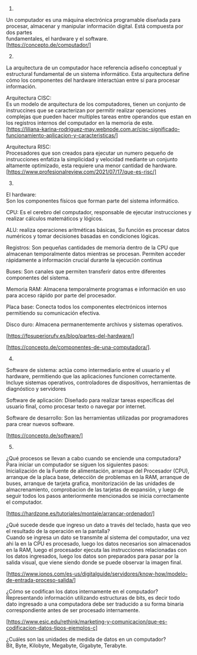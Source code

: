 1. 
Un computador es una máquina electrónica programable diseñada para procesar,    almacenar y manipular información digital. Está compuesta por dos partes   
fundamentales, el hardware y el software.  
[https://concepto.de/computador/]  

2. 
La arquitectura de un computador hace   referencia adiseño conceptual y estructural  fundamental de un sistema informático. Esta arquitectura define cómo los componentes del hardware interactúan entre sí para procesar información.  

Arquitectura CISC:  
Es un modelo de arquitectura de los computadores, tienen un conjunto de instruccines que se caracterizan por permitir realizar operaciones complejas que pueden hacer multiples tareas entre operandos que estan en los registros internos del computador en la memoria de este.  
[https://liliana-karina-rodriguez-may.webnode.com.ar/cisc-significado-funcionamiento-aplicacion-y-caracteristicas/] 

Arquitectura RISC:  
Procesadores que son creados para ejecutar un numero pequeño de instrucciones enfatiza la simplicidad y velocidad mediante un conjunto altamente optimizado, esta requiere una menor cantidad de hardware.   
[https://www.profesionalreview.com/2021/07/17/que-es-risc/]  

3. 
El hardware:  
 Son los componentes físicos que forman parte del sistema informático.  

 CPU: Es el cerebro del computador, responsable de ejecutar instrucciones y realizar cálculos matemáticos y lógicos.

 ALU: realiza operaciones aritméticas básicas, Su función es procesar datos numéricos y tomar decisiones basadas en condiciones lógicas.  

 Registros: Son pequeñas cantidades de memoria dentro de la CPU que almacenan temporalmente datos mientras se procesan. Permiten acceder rápidamente a información crucial durante la ejecución continua   

 Buses: Son canales que permiten transferir datos entre diferentes componentes del sistema.   

 Memoria RAM: Almacena temporalmente programas e información en uso para acceso rápido por parte del procesador.  

 Placa base: Conecta todos los componentes electrónicos internos permitiendo su comunicación efectiva.  

 Disco duro: Almacena permanentemente archivos y sistemas operativos.  

 [https://fpsuperiorufv.es/blog/partes-del-hardware/]  
 
 [https://concepto.de/componentes-de-una-computadora/].  

 4.   
Software de sistema: actúa como intermediario entre el usuario y el hardware, permitiendo que las aplicaciones funcionen correctamente. Incluye sistemas operativos, controladores de dispositivos, herramientas de diagnóstico y servidores  

Software de aplicación: Diseñado para realizar tareas específicas del usuario final, como procesar texto o navegar por internet.  

Software de desarrollo: Son las herramientas utilizadas por programadores para crear nuevos software.   

[https://concepto.de/software/]  

5.
  ¿Qué procesos se llevan a cabo cuando se enciende una computadora?  
  Para iniciar un computador se siguen los siguientes pasos:   
  Inicialización de la Fuente de alimentación, arranque del Procesador (CPU), arranque de la placa base, detecciön de problemas en la RAM, arranque de buses, arranque de tarjeta grafica, monitorización de las unidades de almacrenamiento, comprobacion de las tarjetas de expansión, y luego de seguir todos los pasos anteriormente mencionados se inicia correctamente el computador.

  [https://hardzone.es/tutoriales/montaje/arrancar-ordenador/]  

  ¿Qué sucede desde que ingreso un dato a través del teclado, hasta que veo el resultado de la operación en la pantalla?   
  Cuando se ingresa un dato se transmite al sistema del computador, una vez ahi la en la CPU es procesado, luego los datos necesarios son almacenados en la RAM, luego el procesador ejecuta las instrucciones relacionadas con los datos ingresados, luego los datos son preparados para pasar por la salida visual, que viene siendo donde se puede observar la imagen final.   

  [https://www.ionos.com/es-us/digitalguide/servidores/know-how/modelo-de-entrada-proceso-salida/]    

  ¿Cómo se codifican los datos internamente en el computador?   
  Representando información utilizando estructuras de bits, es decir todo dato ingresado a una computadora debe ser traducido a su forma binaria correspondiente antes de ser procesado internamente.   

  [https://www.esic.edu/rethink/marketing-y-comunicacion/que-es-codificacion-datos-tipos-ejemplos-c]  

  ¿Cuáles son las unidades de medida de datos en un computador?  
Bit, Byte, Kilobyte, Megabyte, Gigabyte, Terabyte.